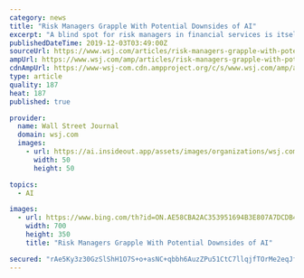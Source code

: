 ```yaml
---
category: news
title: "Risk Managers Grapple With Potential Downsides of AI"
excerpt: "A blind spot for risk managers in financial services is itself becoming a risk: Few say they have the know-how to properly analyze the potential downsides of artificial intelligence. AI has been used for years ... Write to Kristin Broughton at Kristin.Broughton@wsj.com Copyright ©2019 Dow Jones & Company, Inc. All Rights Reserved."
publishedDateTime: 2019-12-03T03:49:00Z
sourceUrl: https://www.wsj.com/articles/risk-managers-grapple-with-potential-downsides-of-ai-11575326970
ampUrl: https://www.wsj.com/amp/articles/risk-managers-grapple-with-potential-downsides-of-ai-11575326970
cdnAmpUrl: https://www-wsj-com.cdn.ampproject.org/c/s/www.wsj.com/amp/articles/risk-managers-grapple-with-potential-downsides-of-ai-11575326970
type: article
quality: 187
heat: 187
published: true

provider:
  name: Wall Street Journal
  domain: wsj.com
  images:
    - url: https://ai.insideout.app/assets/images/organizations/wsj.com-50x50.jpg
      width: 50
      height: 50

topics:
  - AI

images:
  - url: https://www.bing.com/th?id=ON.AE58CBA2AC353951694B3E807A7DCDB4
    width: 700
    height: 350
    title: "Risk Managers Grapple With Potential Downsides of AI"

secured: "rAe5Ky3z30GzSlShH1O7S+o+asNC+qbbh6AuzZPu51CtC7llqjfTOrMe2eqJfDHYemG+Z0v3adzG6x+KyfpB3vRVz3MrNCvv/35XtJcbb9+8R+P5gxvV4hSkMnVSmDsM6bAJvF1yBA7b0E+eXkM6GL+ufF/qOuf+eR3ssKNKlH7zsmEmEl9jJjEGmrO4PpGdSjvT38fByhxPqvbPD1uBvFH63w0Cm44KWPZPy9jDl+lkJwbakGl7g2I9HiUW1EZobsdKoFrZJYTvfpkjIrhmcA==;mPMauiTold0sfbV1SJgTeg=="
---
```


